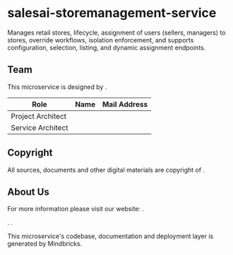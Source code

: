 # salesai-storemanagement-service

Manages retail stores, lifecycle, assignment of users (sellers, managers) to stores, override workflows, isolation enforcement, and supports configuration, selection, listing, and dynamic assignment endpoints.

## Team

This microservice is designed by .

| Role              | Name | Mail Address |
| ----------------- | ---- | ------------ |
| Project Architect |      |              |
| Service Architect |      |              |

## Copyright

All sources, documents and other digital materials are copyright of .

## About Us

For more information please visit our website: .

.
.

This microservice's codebase, documentation and deployment layer is generated by Mindbricks.
